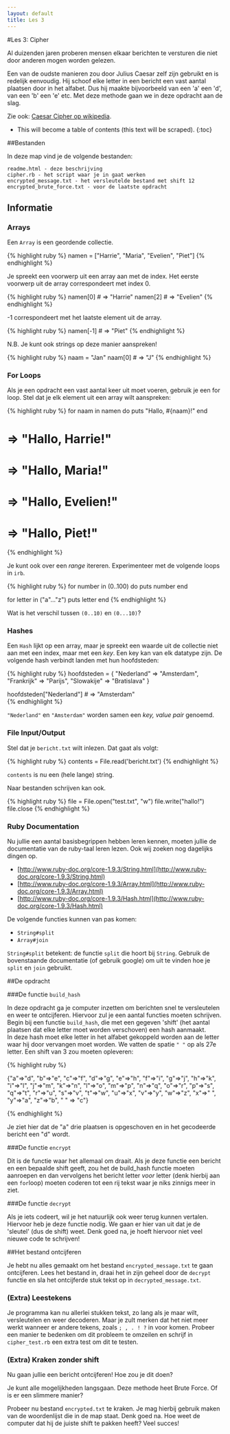 ```yaml
---
layout: default
title: Les 3
---
```


#Les 3: Cipher

Al duizenden jaren proberen mensen elkaar berichten te versturen die niet door anderen mogen worden gelezen.

Een van de oudste manieren zou door Julius Caesar zelf zijn gebruikt en is redelijk eenvoudig. Hij schoof elke letter in een bericht een vast aantal plaatsen door in het alfabet. Dus hij maakte bijvoorbeeld van een 'a' een 'd', van een 'b' een 'e' etc. Met deze methode gaan we in deze opdracht aan de slag.

Zie ook: [Caesar Cipher op wikipedia](http://en.wikipedia.org/wiki/Caesar_cipher).

* This will become a table of contents (this text will be scraped).
{:toc}

##Bestanden

In deze map vind je de volgende bestanden:

    readme.html - deze beschrijving
    cipher.rb - het script waar je in gaat werken
    encrypted_message.txt - het versleutelde bestand met shift 12
    encrypted_brute_force.txt - voor de laatste opdracht

## Informatie

### Arrays
Een `Array` is een geordende collectie.

{% highlight ruby %}
namen = ["Harrie", "Maria", "Evelien", "Piet"]
{% endhighlight %}

Je spreekt een voorwerp uit een array aan met de index. Het eerste voorwerp uit de array correspondeert met index 0. 

{% highlight ruby %}
namen[0]    # => "Harrie"
namen[2]    # => "Evelien"
{% endhighlight %}

-1 correspondeert met het laatste element uit de array.

{% highlight ruby %}
namen[-1]   # => "Piet"
{% endhighlight %}

N.B. Je kunt ook strings op deze manier aanspreken!

{% highlight ruby %}
naam = "Jan"
naam[0]     # => "J"
{% endhighlight %}

### For Loops
Als je een opdracht een vast aantal keer uit moet voeren, gebruik je een for loop. Stel dat je elk element uit een array wilt aanspreken:

{% highlight ruby %}
for naam in namen do
    puts "Hallo, #{naam}!"
end
# => "Hallo, Harrie!"
# => "Hallo, Maria!"
# => "Hallo, Evelien!"
# => "Hallo, Piet!"
{% endhighlight %}

Je kunt ook over een _range_ itereren. Experimenteer met de volgende loops in `irb`.

{% highlight ruby %}
for number in (0..100) do
    puts number
end

for letter in ("a"..."z")
    puts letter
end
{% endhighlight %}

Wat is het verschil tussen `(0..10)` en `(0...10)`?

### Hashes
Een `Hash` lijkt op een array, maar je spreekt een waarde uit de collectie niet aan met een index, maar met een _key_. Een key kan van elk datatype zijn. De volgende hash verbindt landen met hun hoofdsteden:

{% highlight ruby %}
hoofdsteden = {
    "Nederland" => "Amsterdam",
    "Frankrijk" => "Parijs",
    "Slowakije" => "Bratislava"
    }

hoofdsteden["Nederland"]    # => "Amsterdam"   
{% endhighlight %}

`"Nederland"` en `"Amsterdam"` worden samen een _key, value pair_ genoemd.

### File Input/Output
Stel dat je `bericht.txt` wilt inlezen. Dat gaat als volgt:

{% highlight ruby %}
contents = File.read('bericht.txt')
{% endhighlight %}

`contents` is nu een (hele lange) string.

Naar bestanden schrijven kan ook.

{% highlight ruby %}
file = File.open("test.txt", "w")
file.write("hallo!")
file.close
{% endhighlight %}

### Ruby Documentation
Nu jullie een aantal basisbegrippen hebben leren kennen, moeten jullie de documentatie van de ruby-taal leren lezen. Ook wij zoeken nog dagelijks dingen op.

* [http://www.ruby-doc.org/core-1.9.3/String.html](http://www.ruby-doc.org/core-1.9.3/String.html)
* [http://www.ruby-doc.org/core-1.9.3/Array.html](http://www.ruby-doc.org/core-1.9.3/Array.html)
* [http://www.ruby-doc.org/core-1.9.3/Hash.html](http://www.ruby-doc.org/core-1.9.3/Hash.html)

De volgende functies kunnen van pas komen: 

* `String#split`
* `Array#join` 

`String#split` betekent: de functie `split` die hoort bij `String`. Gebruik de bovenstaande documentatie (of gebruik google) om uit te vinden hoe je `split` en `join` gebruikt.

##De opdracht

###De functie `build_hash`

In deze opdracht ga je computer inzetten om berichten snel te versleutelen en weer te ontcijferen. Hiervoor zul je een aantal functies moeten schrijven. Begin bij een functie `build_hash`, die met een gegeven 'shift' (het aantal plaatsen dat elke letter moet worden verschoven) een hash aanmaakt.  
In deze hash moet elke letter in het alfabet gekoppeld worden aan de letter waar hij door vervangen moet worden. We vatten de spatie `" "` op als 27e letter. Een shift van 3 zou moeten opleveren:

{% highlight ruby %}

{"a"=>"d", "b"=>"e", "c"=>"f", "d"=>"g", "e"=>"h", "f"=>"i", "g"=>"j", "h"=>"k", "i"=>"l", "j"=>"m", "k"=>"n", "l"=>"o", "m"=>"p", "n"=>"q", "o"=>"r", "p"=>"s", "q"=>"t", "r"=>"u", "s"=>"v", "t"=>"w", "u"=>"x", "v"=>"y", "w"=>"z", "x"=>" ", "y"=>"a", "z"=>"b", " " => "c"}

{% endhighlight %}

Je ziet hier dat de "a" drie plaatsen is opgeschoven en in het gecodeerde bericht een "d" wordt. 

###De functie `encrypt`

Dit is de functie waar het allemaal om draait. Als je deze functie een bericht en een bepaalde shift geeft, zou het de build_hash functie moeten aanroepen en dan vervolgens het bericht letter *voor* letter (denk hierbij aan een `for`loop) moeten coderen tot een rij tekst waar je niks zinnigs meer in ziet.

###De functie `decrypt`

Als je iets codeert, wil je het natuurlijk ook weer terug kunnen vertalen. Hiervoor heb je deze functie nodig. We gaan er hier van uit dat je de 'sleutel' (dus de shift) weet. Denk goed na, je hoeft hiervoor niet veel nieuwe code te schrijven!

##Het bestand ontcijferen

Je hebt nu alles gemaakt om het bestand `encrypted_message.txt` te gaan ontcijferen. Lees het bestand in, draai het in zijn geheel door de `decrypt` functie en sla het ontcijferde stuk tekst op in `decrypted_message.txt`.

### (Extra) Leestekens

Je programma kan nu allerlei stukken tekst, zo lang als je maar wilt, versleutelen en weer decoderen. Maar je zult merken dat het niet meer werkt wanneer er andere tekens, zoals `; , . ! ?` in voor komen. Probeer een manier te bedenken om dit probleem te omzeilen en schrijf in `cipher_test.rb` een extra test om dit te testen.

### (Extra) Kraken zonder shift

Nu gaan jullie een bericht ontcijferen! Hoe zou je dit doen?

Je kunt alle mogelijkheden langsgaan. Deze methode heet Brute Force. Of is er een slimmere manier?

Probeer nu bestand `encrypted.txt` te kraken. Je mag hierbij gebruik maken van de woordenlijst die in de map staat. Denk goed na. Hoe weet de computer dat hij de juiste shift te pakken heeft? Veel succes!
